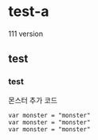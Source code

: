 # test-a

111 version

## test

### test

몬스터 추가 코드
```
var monster = "monster"
var monster = "monster"
var monster = "monster"
```
